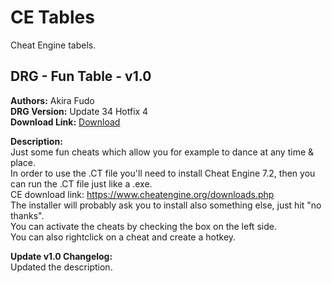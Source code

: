 # CE Tables
Cheat Engine tabels.

<!-- mod list -->

## DRG - Fun Table - v1.0
**Authors:** Akira Fudo  
**DRG Version:** Update 34 Hotfix 4  
**Download Link:** [Download](https://github.com/ArcticEcho/DRG-Mods/raw/e7f5b102677e18636f541a5d7efc37f90e1e7b52/CE%20Table/DRG%20-%20Fun%20Table%20-%20V1.0.zip)  

**Description:**  
Just some fun cheats which allow you for example to dance at any time & place.  
In order to use the .CT file you'll need to install Cheat Engine 7.2, then you can run the .CT file just like a .exe.  
CE download link: https://www.cheatengine.org/downloads.php  
The installer will probably ask you to install also something else, just hit "no thanks".  
You can activate the cheats by checking the box on the left side.  
You can also rightclick on a cheat and create a hotkey.

**Update v1.0 Changelog:**  
Updated the description.